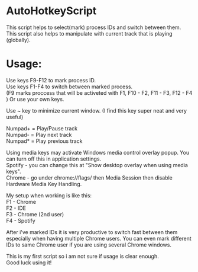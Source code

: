 # AutoHotkeyScript

This script helps to select(mark) process IDs and switch between them.  
This script also helps to manipulate with current track that is playing (globally).   

# Usage:
Use keys F9-F12 to mark process ID.  
Use keys F1-F4 to switch between marked process.  
(F9 marks proccess that will be activeted with F1, F10 - F2, F11 - F3, F12 - F4 ) Or use your own keys.  

Use ~ key to minimize current window. (I find this key super neat and very useful)  


Numpad+ = Play/Pause track  
Numpad- = Play next track  
Numpad* = Play previous track     

Using media keys may activate Windows media control overlay popup. You can turn off this in application settings.   
Spotify - you can change this at "Show desktop overlay when using media keys".  
Chrome  - go under chrome://flags/ then Media Session then disable Hardware Media Key Handling.   


My setup when working is like this:  
F1 - Chrome  
F2 - IDE  
F3 - Chrome (2nd user)  
F4 - Spotify  

After i've marked IDs it is very productive to switch fast between them especially when having multiple Chrome users. You can even mark different IDs to same Chrome user if you are using several Chrome windows.   


This is my first script so i am not sure if usage is clear enough.  
Good luck using it!  


